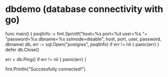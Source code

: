 # dbdemo (database connectivity with go)

func main() {
  psqlInfo := fmt.Sprintf("host=%s port=%d user=%s "+
    "password=%s dbname=%s sslmode=disable",
    host, port, user, password, dbname)
  db, err := sql.Open("postgres", psqlInfo)
  if err != nil {
    panic(err)
  }
  defer db.Close()

  err = db.Ping()
  if err != nil {
    panic(err)
  }

  fmt.Println("Successfully connected!")
